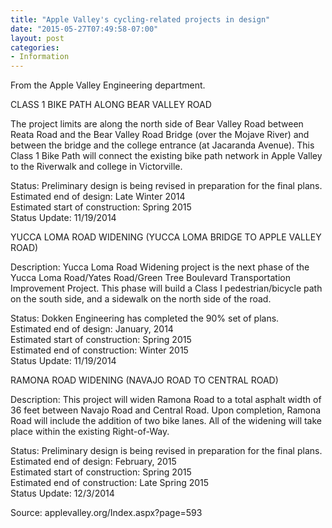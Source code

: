 ```yaml
---
title: "Apple Valley's cycling-related projects in design"
date: "2015-05-27T07:49:58-07:00"
layout: post
categories:
- Information
---
```


From the Apple Valley Engineering department.

CLASS 1 BIKE PATH ALONG BEAR VALLEY ROAD

The project limits are along the north side of Bear Valley Road between Reata Road and the Bear Valley Road Bridge (over the Mojave River) and between the bridge and the college entrance (at Jacaranda Avenue). This Class 1 Bike Path will connect the existing bike path network in Apple Valley to the Riverwalk and college in Victorville.

Status: Preliminary design is being revised in preparation for the final plans.  
Estimated end of design: Late Winter 2014  
Estimated start of construction: Spring 2015  
Status Update: 11/19/2014

YUCCA LOMA ROAD WIDENING (YUCCA LOMA BRIDGE TO APPLE VALLEY ROAD)

Description: Yucca Loma Road Widening project is the next phase of the Yucca Loma Road/Yates Road/Green Tree Boulevard Transportation Improvement Project. This phase will build a Class I pedestrian/bicycle path on the south side, and a sidewalk on the north side of the road.

Status: Dokken Engineering has completed the 90% set of plans.  
Estimated end of design: January, 2014  
Estimated start of construction: Spring 2015  
Estimated end of construction: Winter 2015  
Status Update: 11/19/2014

RAMONA ROAD WIDENING (NAVAJO ROAD TO CENTRAL ROAD)

Description: This project will widen Ramona Road to a total asphalt width of 36 feet between Navajo Road and Central Road. Upon completion, Ramona Road will include the addition of two bike lanes. All of the widening will take place within the existing Right-of-Way.

Status: Preliminary design is being revised in preparation for the final plans.  
Estimated end of design: February, 2015  
Estimated start of construction: Spring 2015  
Estimated end of construction: Late Spring 2015  
Status Update: 12/3/2014

Source: applevalley.org/Index.aspx?page=593